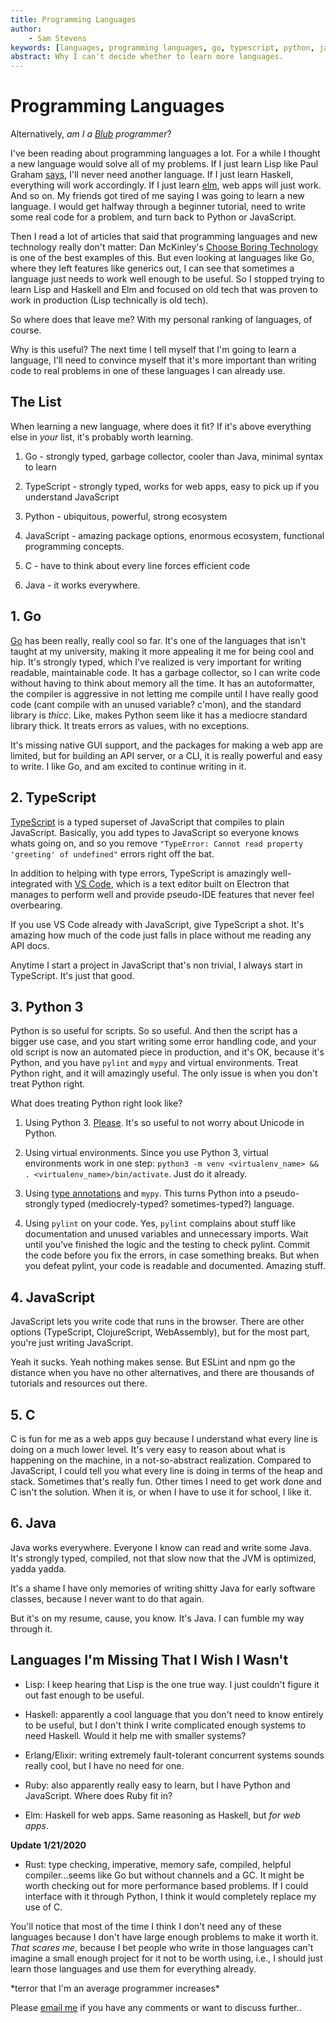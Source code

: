 ```yaml
---
title: Programming Languages
author:
    - Sam Stevens
keywords: [languages, programming languages, go, typescript, python, javascript, java, lisp, haskell, c, elm, erlang]
abstract: Why I can't decide whether to learn more languages.
---
```


# Programming Languages

Alternatively, *am I a [Blub](http://www.paulgraham.com/avg.html) programmer*?

I've been reading about programming languages a lot. For a while I thought a new language would solve all of my problems. If I just learn Lisp like Paul Graham [says](http://www.paulgraham.com/iflisp.html), I'll never need another language. If I just learn Haskell, everything will work accordingly. If I just learn [elm](https://elm-lang.org/), web apps will just work. And so on. My friends got tired of me saying I was going to learn a new language. I would get halfway through a beginner tutorial, need to write some real code for a problem, and turn back to Python or JavaScript. 

Then I read a lot of articles that said that programming languages and new technology really don't matter: Dan McKinley's [Choose Boring Technology](https://mcfunley.com/choose-boring-technology) is one of the best examples of this. But even looking at languages like Go, where they left features like generics out, I can see that sometimes a language just needs to work well enough to be useful. So I stopped trying to learn Lisp and Haskell and Elm and focused on old tech that was proven to work in production (Lisp technically is old tech). 

So where does that leave me? With my personal ranking of languages, of course. 

Why is this useful? The next time I tell myself that I'm going to learn a language, I'll need to convince myself that it's more important than writing code to real problems in one of these languages I can already use.

## The List

When learning a new language, where does it fit? If it's above everything else in *your* list, it's probably worth learning. 

1. Go - strongly typed, garbage collector, cooler than Java, minimal syntax to learn

2. TypeScript - strongly typed, works for web apps, easy to pick up if you understand JavaScript

3. Python - ubiquitous, powerful, strong ecosystem

4. JavaScript - amazing package options, enormous ecosystem, functional programming concepts. 

5. C - have to think about every line forces efficient code  

6. Java - it works everywhere.

## 1. Go

[Go](https://golang.org/) has been really, really cool so far. It's one of the languages that isn't taught at my university, making it more appealing it me for being cool and hip. It's strongly typed, which I've realized is very important for writing readable, maintainable code. It has a garbage collector, so I can write code without having to think about memory all the time. It has an autoformatter, the compiler is aggressive in not letting me compile until I have really good code (cant compile with an unused variable? c'mon), and the standard library is *thicc*. Like, makes Python seem like it has a mediocre standard library thick. It treats errors as values, with no exceptions.

It's missing native GUI support, and the packages for making a web app are limited, but for building an API server, or a CLI, it is really powerful and easy to write. I like Go, and am excited to continue writing in it.

## 2. TypeScript

[TypeScript](https://www.typescriptlang.org/) is a typed superset of JavaScript that compiles to plain JavaScript. Basically, you add types to JavaScript so everyone knows whats going on, and so you remove `"TypeError: Cannot read property 'greeting' of undefined"` errors right off the bat. 

In addition to helping with type errors, TypeScript is amazingly well-integrated with [VS Code](https://code.visualstudio.com/), which is a text editor built on Electron that manages to perform well and provide pseudo-IDE features that never feel overbearing. 

If you use VS Code already with JavaScript, give TypeScript a shot. It's amazing how much of the code just falls in place without me reading any API docs. 

Anytime I start a project in JavaScript that's non trivial, I always start in TypeScript. It's just that good. 

## 3. Python 3

Python is so useful for scripts. So so useful. And then the script has a bigger use case, and you start writing some error handling code, and your old script is now an automated piece in production, and it's OK, because it's Python, and you have `pylint` and `mypy` and virtual environments. Treat Python right, and it will amazingly useful. The only issue is when you don't treat Python right. 

What does treating Python right look like?

1. Using Python 3. [Please](https://pythonclock.org/). It's so useful to not worry about Unicode in Python.

2. Using virtual environments. Since you use Python 3, virtual environments work in one step: `python3 -m venv <virtualenv_name> && . <virtualenv_name>/bin/activate`. Just do it already.

3. Using [type annotations](https://docs.python.org/3/library/typing.html) and `mypy`. This turns Python into a pseudo-strongly typed (mediocrely-typed? sometimes-typed?) language.

4. Using `pylint` on your code. Yes, `pylint` complains about stuff like documentation and unused variables and unnecessary imports. Wait until you've finished the logic and the testing to check pylint. Commit the code before you fix the errors, in case something breaks. But when you defeat pylint, your code is readable and documented. Amazing stuff.

## 4. JavaScript

JavaScript lets you write code that runs in the browser. There are other options (TypeScript, ClojureScript, WebAssembly), but for the most part, you're just writing JavaScript. 

Yeah it sucks. Yeah nothing makes sense. But ESLint and npm go the distance when you have no other alternatives, and there are thousands of tutorials and resources out there. 

## 5. C

C is fun for me as a web apps guy because I understand what every line is doing on a much lower level. It's very easy to reason about what is happening on the machine, in a not-so-abstract realization. Compared to JavaScript, I could tell you what every line is doing in terms of the heap and stack. Sometimes that's really fun. Other times I need to get work done and C isn't the solution. When it is, or when I have to use it for school, I like it.

## 6. Java

Java works everywhere. Everyone I know can read and write some Java. It's strongly typed, compiled, not that slow now that the JVM is optimized, yadda yadda. 

It's a shame I have only memories of writing shitty Java for early software classes, because I never want to do that again. 

But it's on my resume, cause, you know. It's Java. I can fumble my way through it.

## Languages I'm Missing That I Wish I Wasn't

* Lisp: I keep hearing that Lisp is the one true way. I just couldn't figure it out fast enough to be useful.

* Haskell: apparently a cool language that you don't need to know entirely to be useful, but I don't think I write complicated enough systems to need Haskell. Would it help me with smaller systems?

* Erlang/Elixir: writing extremely fault-tolerant concurrent systems sounds really cool, but I have no need for one. 

* Ruby: also apparently really easy to learn, but I have Python and JavaScript. Where does Ruby fit in?

* Elm: Haskell for web apps. Same reasoning as Haskell, but *for web apps*.

**Update 1/21/2020**

* Rust: type checking, imperative, memory safe, compiled, helpful compiler...seems like Go but without channels and a GC. It might be worth checking out for more performance based problems. If I could interface with it through Python, I think it would completely replace my use of C. 

You'll notice that most of the time I think I don't need any of these languages because I don't have large enough problems to make it worth it. *That scares me*, because I bet people who write in those languages can't imagine a small enough project for it not to be worth using, i.e., I should just learn those languages and use them for everything already.

\*terror that I'm an average programmer increases\*

Please [email me](mailto:samuel.robert.stevens@gmail.com) if you have any comments or want to discuss further..